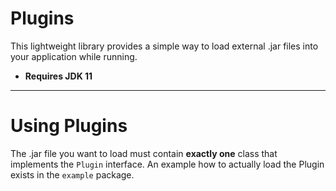# Plugins
This lightweight library provides a simple way to load external .jar files into your application while running.

+ **Requires JDK 11**

---

# Using Plugins
The .jar file you want to load must contain **exactly one** class that implements the `Plugin` interface.
An example how to actually load the Plugin exists in the `example` package.